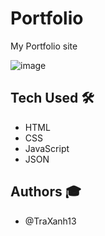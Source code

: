 # Portfolio
My Portfolio site

![image](https://user-images.githubusercontent.com/15054905/222225803-5bf75ffb-a354-4de1-bb6a-4df87a66a4f1.png)

## Tech Used 🛠
- HTML
- CSS
- JavaScript
- JSON

## Authors 🎓
- @TraXanh13
